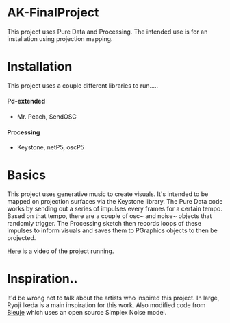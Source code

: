 # AK-FinalProject
This project uses Pure Data and Processing. The intended use is for an installation using projection mapping.

# Installation
This project uses a couple different libraries to run.....
#### Pd-extended
- Mr. Peach, SendOSC
#### Processing
- Keystone, netP5, oscP5

# Basics
This project uses generative music to create visuals. It's intended to be mapped on projection surfaces via the Keystone library. 
The Pure Data code works by sending out a series of impulses every frames for a certain tempo. Based on that tempo, there are a couple of osc~ and noise~ objects that randomly trigger. The Processing sketch then records loops of these impulses to inform visuals and saves them to PGraphics objects to then be projected.

[Here](https://vimeo.com/268629736) is a video of the project running.

# Inspiration..
It'd be wrong not to talk about the artists who inspired this project. In large, Ryoji Ikeda is a main inspiration for this work. Also modified code from [Bleuje](https://gist.github.com/Bleuje/75347b04a29bb8442fe88f2f5aed2ee1) which uses an open source Simplex Noise model.
